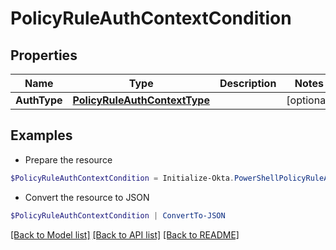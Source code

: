 # PolicyRuleAuthContextCondition
## Properties

Name | Type | Description | Notes
------------ | ------------- | ------------- | -------------
**AuthType** | [**PolicyRuleAuthContextType**](PolicyRuleAuthContextType.md) |  | [optional] 

## Examples

- Prepare the resource
```powershell
$PolicyRuleAuthContextCondition = Initialize-Okta.PowerShellPolicyRuleAuthContextCondition  -AuthType null
```

- Convert the resource to JSON
```powershell
$PolicyRuleAuthContextCondition | ConvertTo-JSON
```

[[Back to Model list]](../README.md#documentation-for-models) [[Back to API list]](../README.md#documentation-for-api-endpoints) [[Back to README]](../README.md)

